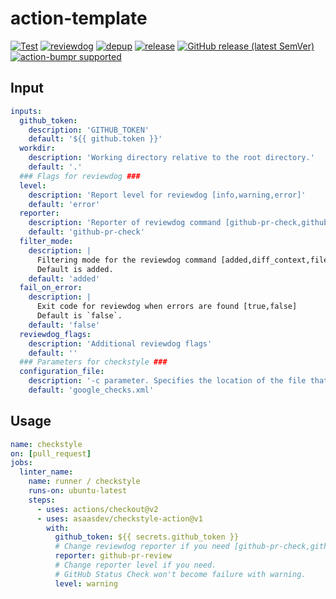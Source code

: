 # action-template

[![Test](https://github.com/asaasdev/checkstyle-action/workflows/Test/badge.svg)](https://github.com/asaasdev/checkstyle-action/actions?query=workflow%3ATest)
[![reviewdog](https://github.com/asaasdev/checkstyle-action/workflows/reviewdog/badge.svg)](https://github.com/asaasdev/checkstyle-action/actions?query=workflow%3Areviewdog)
[![depup](https://github.com/asaasdev/checkstyle-action/workflows/depup/badge.svg)](https://github.com/asaasdev/checkstyle-action/actions?query=workflow%3Adepup)
[![release](https://github.com/asaasdev/checkstyle-action/workflows/release/badge.svg)](https://github.com/asaasdev/checkstyle-action/actions?query=workflow%3Arelease)
[![GitHub release (latest SemVer)](https://img.shields.io/github/v/release/reviewdog/action-template?logo=github&sort=semver)](https://github.com/asaasdev/checkstyle-action/releases)
[![action-bumpr supported](https://img.shields.io/badge/bumpr-supported-ff69b4?logo=github&link=https://github.com/haya14busa/action-bumpr)](https://github.com/haya14busa/action-bumpr)

## Input

```yaml
inputs:
  github_token:
    description: 'GITHUB_TOKEN'
    default: '${{ github.token }}'
  workdir:
    description: 'Working directory relative to the root directory.'
    default: '.'
  ### Flags for reviewdog ###
  level:
    description: 'Report level for reviewdog [info,warning,error]'
    default: 'error'
  reporter:
    description: 'Reporter of reviewdog command [github-pr-check,github-check,github-pr-review].'
    default: 'github-pr-check'
  filter_mode:
    description: |
      Filtering mode for the reviewdog command [added,diff_context,file,nofilter].
      Default is added.
    default: 'added'
  fail_on_error:
    description: |
      Exit code for reviewdog when errors are found [true,false]
      Default is `false`.
    default: 'false'
  reviewdog_flags:
    description: 'Additional reviewdog flags'
    default: ''
  ### Parameters for checkstyle ###
  configuration_file:
    description: '-c parameter. Specifies the location of the file that defines the configuration modules.'
    default: 'google_checks.xml'
```

## Usage

```yaml
name: checkstyle
on: [pull_request]
jobs:
  linter_name:
    name: runner / checkstyle
    runs-on: ubuntu-latest
    steps:
      - uses: actions/checkout@v2
      - uses: asaasdev/checkstyle-action@v1
        with:
          github_token: ${{ secrets.github_token }}
          # Change reviewdog reporter if you need [github-pr-check,github-check,github-pr-review].
          reporter: github-pr-review
          # Change reporter level if you need.
          # GitHub Status Check won't become failure with warning.
          level: warning
```
